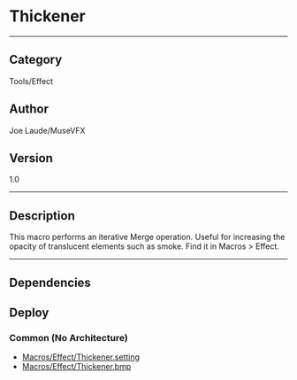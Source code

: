 # Thickener
___

## Category
Tools/Effect

## Author
Joe Laude/MuseVFX

## Version
1.0

___

## Description
<p>This macro performs an iterative Merge operation. Useful for increasing the opacity of translucent elements such as smoke. Find it in Macros &gt; Effect.</p>
	

___

## Dependencies

## Deploy

### Common (No Architecture)

<ul>
<li><a href="https://gitlab.com/WeSuckLess/Reactor/-/blob/master/Atoms/com.MuseVFX.Thickener/Macros/Effect/Thickener.setting?ref_type=heads">Macros/Effect/Thickener.setting</a></li>
<li><a href="https://gitlab.com/WeSuckLess/Reactor/-/blob/master/Atoms/com.MuseVFX.Thickener/Macros/Effect/Thickener.bmp?ref_type=heads">Macros/Effect/Thickener.bmp</a></li>
</ul>
